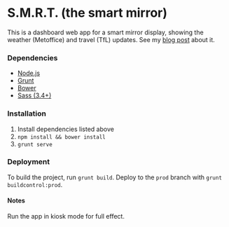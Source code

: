 # S.M.R.T. (the smart mirror)

This is a dashboard web app for a smart mirror display, showing the weather (Metoffice) and travel (TfL) updates. See my [blog post](http://vann.io/posts/projects/2016/01/03/smrt.html) about it.

### Dependencies

- [Node.js](http://nodejs.org/)
- [Grunt](http://gruntjs.com/)
- [Bower](http://bower.io/)
- [Sass (3.4+)](http://sass-lang.com/install)

### Installation

1. Install dependencies listed above
2. `npm install && bower install`
3. `grunt serve`

### Deployment

To build the project, run `grunt build`.
Deploy to the `prod` branch with `grunt buildcontrol:prod`.

#### Notes

Run the app in kiosk mode for full effect.

